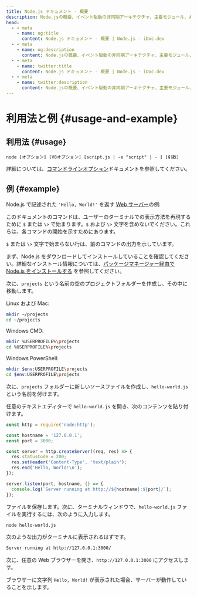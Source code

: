 ```yaml
---
title: Node.js ドキュメント - 概要
description: Node.jsの概要、イベント駆動の非同期アーキテクチャ、主要モジュール、およびNode.js開発の開始方法を詳述。
head:
  - - meta
    - name: og:title
      content: Node.js ドキュメント - 概要 | Node.js - iDoc.dev
  - - meta
    - name: og:description
      content: Node.jsの概要、イベント駆動の非同期アーキテクチャ、主要モジュール、およびNode.js開発の開始方法を詳述。
  - - meta
    - name: twitter:title
      content: Node.js ドキュメント - 概要 | Node.js - iDoc.dev
  - - meta
    - name: twitter:description
      content: Node.jsの概要、イベント駆動の非同期アーキテクチャ、主要モジュール、およびNode.js開発の開始方法を詳述。
---
```



# 利用法と例 {#usage-and-example}

## 利用法 {#usage}

`node [オプション] [V8オプション] [script.js | -e "script" | - ] [引数]`

詳細については、[コマンドラインオプション](/ja/nodejs/api/cli#options)ドキュメントを参照してください。

## 例 {#example}

Node.js で記述された `'Hello, World!'` を返す [Web サーバー](/ja/nodejs/api/http)の例:

このドキュメントのコマンドは、ユーザーのターミナルでの表示方法を再現するために `$` または `\>` で始まります。`$` および `\>` 文字を含めないでください。これらは、各コマンドの開始を示すためにあります。

`$` または `\>` 文字で始まらない行は、前のコマンドの出力を示しています。

まず、Node.js をダウンロードしてインストールしていることを確認してください。詳細なインストール情報については、[パッケージマネージャー経由で Node.js をインストールする](https://nodejs.org/en/download/package-manager/) を参照してください。

次に、`projects` という名前の空のプロジェクトフォルダーを作成し、その中に移動します。

Linux および Mac:

```bash [BASH]
mkdir ~/projects
cd ~/projects
```
Windows CMD:

```bash [BASH]
mkdir %USERPROFILE%\projects
cd %USERPROFILE%\projects
```
Windows PowerShell:

```bash [BASH]
mkdir $env:USERPROFILE\projects
cd $env:USERPROFILE\projects
```
次に、`projects` フォルダーに新しいソースファイルを作成し、`hello-world.js` という名前を付けます。

任意のテキストエディターで `hello-world.js` を開き、次のコンテンツを貼り付けます。

```js [ESM]
const http = require('node:http');

const hostname = '127.0.0.1';
const port = 3000;

const server = http.createServer((req, res) => {
  res.statusCode = 200;
  res.setHeader('Content-Type', 'text/plain');
  res.end('Hello, World!\n');
});

server.listen(port, hostname, () => {
  console.log(`Server running at http://${hostname}:${port}/`);
});
```
ファイルを保存します。次に、ターミナルウィンドウで、`hello-world.js` ファイルを実行するには、次のように入力します。

```bash [BASH]
node hello-world.js
```
次のような出力がターミナルに表示されるはずです。

```bash [BASH]
Server running at http://127.0.0.1:3000/
```
次に、任意の Web ブラウザーを開き、`http://127.0.0.1:3000` にアクセスします。

ブラウザーに文字列 `Hello, World!` が表示された場合、サーバーが動作していることを示します。

